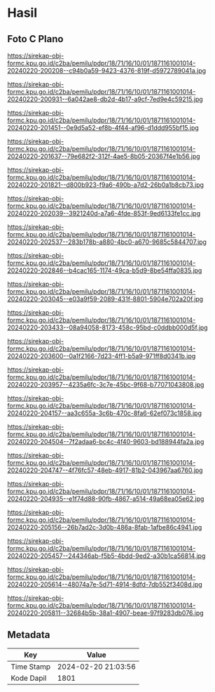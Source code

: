 # Hasil

## Foto C Plano

https://sirekap-obj-formc.kpu.go.id/c2ba/pemilu/pdpr/18/71/16/10/01/1871161001014-20240220-200208--c94b0a59-9423-4376-819f-d5972789041a.jpg

https://sirekap-obj-formc.kpu.go.id/c2ba/pemilu/pdpr/18/71/16/10/01/1871161001014-20240220-200931--6a042ae8-db2d-4b17-a9cf-7ed9e4c59215.jpg

https://sirekap-obj-formc.kpu.go.id/c2ba/pemilu/pdpr/18/71/16/10/01/1871161001014-20240220-201451--0e9d5a52-ef8b-4f44-af96-d1ddd955bf15.jpg

https://sirekap-obj-formc.kpu.go.id/c2ba/pemilu/pdpr/18/71/16/10/01/1871161001014-20240220-201637--79e682f2-312f-4ae5-8b05-20367f4e1b56.jpg

https://sirekap-obj-formc.kpu.go.id/c2ba/pemilu/pdpr/18/71/16/10/01/1871161001014-20240220-201821--d800b923-f9a6-490b-a7d2-26b0a1b8cb73.jpg

https://sirekap-obj-formc.kpu.go.id/c2ba/pemilu/pdpr/18/71/16/10/01/1871161001014-20240220-202039--3921240d-a7a6-4fde-853f-9ed6133fe1cc.jpg

https://sirekap-obj-formc.kpu.go.id/c2ba/pemilu/pdpr/18/71/16/10/01/1871161001014-20240220-202537--283b178b-a880-4bc0-a670-9685c5844707.jpg

https://sirekap-obj-formc.kpu.go.id/c2ba/pemilu/pdpr/18/71/16/10/01/1871161001014-20240220-202846--b4cac165-1174-49ca-b5d9-8be54ffa0835.jpg

https://sirekap-obj-formc.kpu.go.id/c2ba/pemilu/pdpr/18/71/16/10/01/1871161001014-20240220-203045--e03a9f59-2089-431f-8801-5904e702a20f.jpg

https://sirekap-obj-formc.kpu.go.id/c2ba/pemilu/pdpr/18/71/16/10/01/1871161001014-20240220-203433--08a94058-8173-458c-95bd-c0ddbb000d5f.jpg

https://sirekap-obj-formc.kpu.go.id/c2ba/pemilu/pdpr/18/71/16/10/01/1871161001014-20240220-203600--0a1f2166-7d23-4ff1-b5a9-971ff8d0341b.jpg

https://sirekap-obj-formc.kpu.go.id/c2ba/pemilu/pdpr/18/71/16/10/01/1871161001014-20240220-203957--4235a6fc-3c7e-45bc-9f68-b77071043808.jpg

https://sirekap-obj-formc.kpu.go.id/c2ba/pemilu/pdpr/18/71/16/10/01/1871161001014-20240220-204157--aa3c655a-3c6b-470c-8fa6-62ef073c1858.jpg

https://sirekap-obj-formc.kpu.go.id/c2ba/pemilu/pdpr/18/71/16/10/01/1871161001014-20240220-204504--7f2adaa6-bc4c-4f40-9603-bd188944fa2a.jpg

https://sirekap-obj-formc.kpu.go.id/c2ba/pemilu/pdpr/18/71/16/10/01/1871161001014-20240220-204747--4f76fc57-48eb-4917-81b2-043967aa6760.jpg

https://sirekap-obj-formc.kpu.go.id/c2ba/pemilu/pdpr/18/71/16/10/01/1871161001014-20240220-204935--e1f74d88-90fb-4867-a514-49a68ea05e62.jpg

https://sirekap-obj-formc.kpu.go.id/c2ba/pemilu/pdpr/18/71/16/10/01/1871161001014-20240220-205156--26b7ad2c-3d0b-486a-8fab-1afbe86c4941.jpg

https://sirekap-obj-formc.kpu.go.id/c2ba/pemilu/pdpr/18/71/16/10/01/1871161001014-20240220-205457--244346ab-f5b5-4bdd-9ed2-a30b1ca56814.jpg

https://sirekap-obj-formc.kpu.go.id/c2ba/pemilu/pdpr/18/71/16/10/01/1871161001014-20240220-205614--48074a7e-5d71-4914-8dfd-7db552f3408d.jpg

https://sirekap-obj-formc.kpu.go.id/c2ba/pemilu/pdpr/18/71/16/10/01/1871161001014-20240220-205811--32684b5b-38a1-4907-beae-97f9283db076.jpg


## Metadata

| Key        | Value               |
| ---------- | ------------------- |
| Time Stamp | 2024-02-20 21:03:56 |
| Kode Dapil | 1801                |



